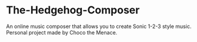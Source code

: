 # The-Hedgehog-Composer
An online music composer that allows you to create Sonic 1-2-3 style music. Personal project made by Choco the Menace.
